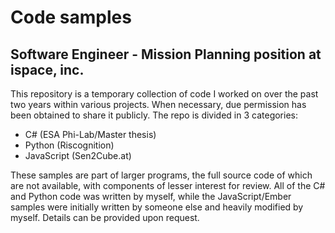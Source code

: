 # Code samples
## Software Engineer - Mission Planning position at ispace, inc.

This repository is a temporary collection of code I worked on over the past two years within various projects. When necessary, due permission has been obtained to share it publicly. The repo is divided in 3 categories:
- C# (ESA Phi-Lab/Master thesis)
- Python (Riscognition)
- JavaScript (Sen2Cube.at)

These samples are part of larger programs, the full source code of which are not available, with components of lesser interest for review. All of the C# and Python code was written by myself, while the JavaScript/Ember samples were initially written by someone else and heavily modified by myself. Details can be provided upon request.
